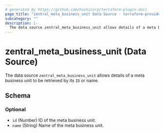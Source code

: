 ```yaml
---
# generated by https://github.com/hashicorp/terraform-plugin-docs
page_title: "zentral_meta_business_unit Data Source - terraform-provider-zentral"
subcategory: ""
description: |-
  The data source zentral_meta_business_unit allows details of a meta business unit to be retrieved by its ID or name.
---
```


# zentral_meta_business_unit (Data Source)

The data source `zentral_meta_business_unit` allows details of a meta business unit to be retrieved by its `ID` or name.



<!-- schema generated by tfplugindocs -->
## Schema

### Optional

- `id` (Number) ID of the meta business unit.
- `name` (String) Name of the meta business unit.


